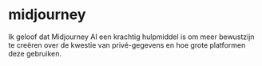 # midjourney
Ik geloof dat Midjourney AI een krachtig hulpmiddel is om meer bewustzijn te creëren over de kwestie van privé-gegevens en hoe grote platformen deze gebruiken. 
